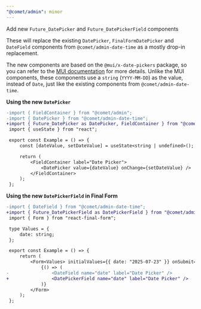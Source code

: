 ```yaml
---
"@comet/admin": minor
---
```


Add new `Future_DatePicker` and `Future_DatePickerField` components

These will replace the existing `DatePicker`, `FinalFormDatePicker` and `DateField` components from `@comet/admin-date-time` as a mostly drop-in replacement.

The new components are based on the `@mui/x-date-pickers` package, so you can refer to the [MUI documentation](https://v7.mui.com/x/react-date-pickers/date-picker/) for more details.
Unlike the MUI components, these components use a `string` (`YYYY-MM-DD`) as the value, instead of `Date`, just like the existing components from `@comet/admin-date-time`.

**Using the new `DatePicker`**

```diff
-import { FieldContainer } from "@comet/admin";
-import { DatePicker } from "@comet/admin-date-time";
+import { Future_DatePicker as DatePicker, FieldContainer } from "@comet/admin";
 import { useState } from "react";

 export const Example = () => {
     const [dateValue, setDateValue] = useState<string | undefined>();

     return (
         <FieldContainer label="Date Picker">
             <DatePicker value={dateValue} onChange={setDateValue} />
         </FieldContainer>
     );
 };
```

**Using the new `DatePickerField` in Final Form**

```diff
-import { DateField } from "@comet/admin-date-time";
+import { Future_DatePickerField as DatePickerField } from "@comet/admin";
 import { Form } from "react-final-form";

 type Values = {
     date: string;
 };

 export const Example = () => {
     return (
         <Form<Values> initialValues={{ date: "2025-07-23" }} onSubmit={() => {}}>
             {() => (
-                <DateField name="date" label="Date Picker" />
+                <DatePickerField name="date" label="Date Picker" />
             )}
         </Form>
     );
 };
```
